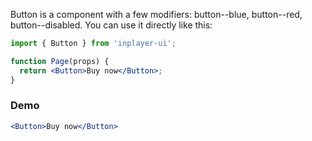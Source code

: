 Button is a component with a few modifiers: button--blue, button--red, button--disabled. You can use it directly like this:

```jsx static
import { Button } from 'inplayer-ui';

function Page(props) {
  return <Button>Buy now</Button>;
}
```

### Demo

```jsx
<Button>Buy now</Button>
```
